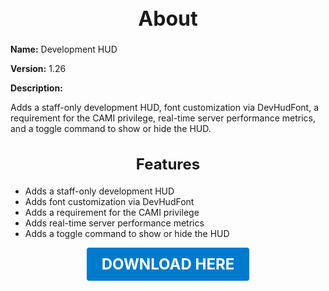 <h1 style="text-align:center; font-size:2rem; font-weight:bold;">About</h1>

**Name:**
Development HUD

**Version:**
1.26

**Description:**

Adds a staff-only development HUD, font customization via DevHudFont, a requirement for the CAMI privilege, real-time server performance metrics, and a toggle command to show or hide the HUD.

<h2 style="text-align:center; font-size:1.5rem; font-weight:bold;">Features</h2>

- Adds a staff-only development HUD
- Adds font customization via DevHudFont
- Adds a requirement for the CAMI privilege
- Adds real-time server performance metrics
- Adds a toggle command to show or hide the HUD





<p align="center"><a href="https://github.com/LiliaFramework/Modules/raw/refs/heads/gh-pages/developmenthud.zip" style="display:inline-block;padding:12px 24px;font-size:1.5rem;font-weight:bold;text-decoration:none;color:#fff;background-color:var(--md-primary-fg-color,#007acc);border-radius:4px;">DOWNLOAD HERE</a></p>